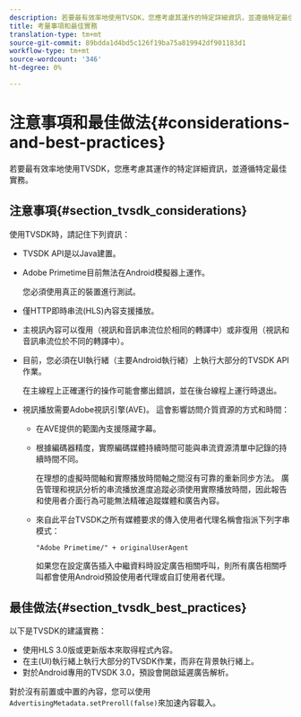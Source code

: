 ```yaml
---
description: 若要最有效率地使用TVSDK，您應考慮其運作的特定詳細資訊，並遵循特定最佳實務。
title: 考量事項和最佳實務
translation-type: tm+mt
source-git-commit: 89bdda1d4bd5c126f19ba75a819942df901183d1
workflow-type: tm+mt
source-wordcount: '346'
ht-degree: 0%

---
```



# 注意事項和最佳做法{#considerations-and-best-practices}

若要最有效率地使用TVSDK，您應考慮其運作的特定詳細資訊，並遵循特定最佳實務。

## 注意事項{#section_tvsdk_considerations}

使用TVSDK時，請記住下列資訊：

* TVSDK API是以Java建置。
* Adobe Primetime目前無法在Android模擬器上運作。

   您必須使用真正的裝置進行測試。
* 僅HTTP即時串流(HLS)內容支援播放。
* 主視訊內容可以復用（視訊和音訊串流位於相同的轉譯中）或非復用（視訊和音訊串流位於不同的轉譯中）。
* 目前，您必須在UI執行緒（主要Android執行緒）上執行大部分的TVSDK API作業。

   在主線程上正確運行的操作可能會擲出錯誤，並在後台線程上運行時退出。
* 視訊播放需要Adobe視訊引擎(AVE)。 這會影響訪問介質資源的方式和時間：

   * 在AVE提供的範圍內支援隱藏字幕。
   * 根據編碼器精度，實際編碼媒體持續時間可能與串流資源清單中記錄的持續時間不同。

      在理想的虛擬時間軸和實際播放時間軸之間沒有可靠的重新同步方法。 廣告管理和視訊分析的串流播放進度追蹤必須使用實際播放時間，因此報告和使用者介面行為可能無法精確追蹤媒體和廣告內容。
   * 來自此平台TVSDK之所有媒體要求的傳入使用者代理名稱會指派下列字串模式：

      ```
      "Adobe Primetime/" + originalUserAgent
      ```

      如果您在設定廣告插入中繼資料時設定廣告相關呼叫，則所有廣告相關呼叫都會使用Android預設使用者代理或自訂使用者代理。

## 最佳做法{#section_tvsdk_best_practices}

以下是TVSDK的建議實務：

* 使用HLS 3.0版或更新版本來取得程式內容。
* 在主(UI)執行緒上執行大部分的TVSDK作業，而非在背景執行緒上。
* 對於Android專用的TVSDK 3.0，預設會開啟延遲廣告解析。

對於沒有前置或中置的內容，您可以使用`AdvertisingMetadata.setPreroll(false)`來加速內容載入。